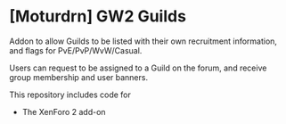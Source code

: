# [Moturdrn] GW2 Guilds

Addon to allow Guilds to be listed with their own recruitment information, and flags for PvE/PvP/WvW/Casual.

Users can request to be assigned to a Guild on the forum, and receive group membership and user banners.

This repository includes code for
* The XenForo 2 add-on​